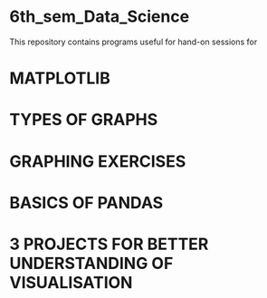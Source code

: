 # 6th_sem_Data_Science
This repository contains programs useful for hand-on sessions for 
# MATPLOTLIB
# TYPES OF GRAPHS
# GRAPHING EXERCISES
# BASICS OF PANDAS
# 3 PROJECTS FOR BETTER UNDERSTANDING OF VISUALISATION
